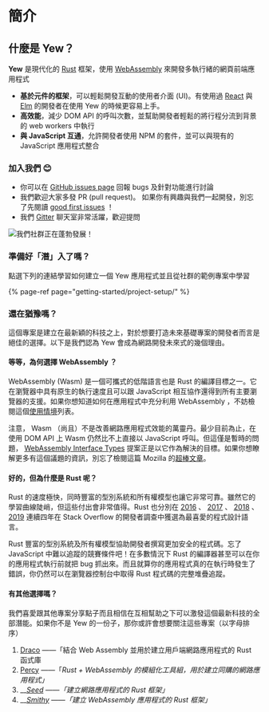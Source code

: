 # 簡介

## 什麼是 Yew？

**Yew** 是現代化的 [Rust](https://www.rust-lang.org/) 框架，使用 [WebAssembly](https://webassembly.org/) 來開發多執行緒的網頁前端應用程式

* **基於元件的框架**，可以輕鬆開發互動的使用者介面 \(UI\)。有使用過 [React](https://reactjs.org/) 與 [Elm](https://elm-lang.org/) 的開發者在使用 Yew 的時候更容易上手。
* **高效能**，減少 DOM API 的呼叫次數，並幫助開發者輕鬆的將行程分流到背景的 web workers 中執行
* **與 JavaScript 互通**，允許開發者使用 NPM 的套件，並可以與現有的 JavaScript 應用程式整合

### 加入我們 😊

* 你可以在 [GitHub issues page](https://github.com/yewstack/yew/issues) 回報 bugs 及針對功能進行討論
* 我們歡迎大家多發 PR \(pull request\)。 如果你有興趣與我們一起開發，別忘了先閱讀 [good first issues](https://github.com/yewstack/yew/issues?q=is%3Aopen+is%3Aissue+label%3A%22good+first+issue%22) ！
* 我們 [Gitter](https://gitter.im/yewframework/Lobby) 聊天室非常活躍，歡迎提問

![&#x6211;&#x5011;&#x793E;&#x7FA4;&#x6B63;&#x5728;&#x84EC;&#x52C3;&#x767C;&#x5C55;&#xFF01;](https://img.shields.io/github/stars/yewstack/yew?color=009A5B&label=Github%20stars)

### 準備好「潛」入了嗎？

點選下列的連結學習如何建立一個 Yew 應用程式並且從社群的範例專案中學習

{% page-ref page="getting-started/project-setup/" %}

### 還在猶豫嗎？

這個專案是建立在最新穎的科技之上，對於想要打造未來基礎專案的開發者而言是絕佳的選擇。以下是我們認為 Yew 會成為網路開發未來式的幾個理由。

#### 等等，為何選擇 WebAssembly ？

WebAssembly \(Wasm\) 是一個可攜式的低階語言也是 Rust 的編譯目標之一。它在瀏覽器中具有原生的執行速度且可以跟 JavaScript 相互協作還得到所有主要瀏覽器的支援。如果你想知道如何在應用程式中充分利用 WebAssembly ，不妨檢閱這個[使用情境](https://webassembly.org/docs/use-cases/)列表。 

注意， Wasm （尚且）不是改善網路應用程式效能的萬靈丹。最少目前為止，在使用 DOM API 上 Wasm 仍然比不上直接以 JavaScript 呼叫。但這僅是暫時的問題， [WebAssembly Interface Types](https://github.com/WebAssembly/interface-types/blob/master/proposals/interface-types/Explainer.md) 提案正是以它作為解決的目標。如果你想瞭解更多有這個議題的資訊，別忘了檢閱這篇 Mozilla 的[超棒文章](https://hacks.mozilla.org/2019/08/webassembly-interface-types/)。

#### 好的，但為什麼是 Rust 呢？

Rust 的速度極快，同時豐富的型別系統和所有權模型也讓它非常可靠。雖然它的學習曲線陡峭，但這些付出會非常值得。Rust 也分別在 [2016](https://insights.stackoverflow.com/survey/2016#technology-most-loved-dreaded-and-wanted) 、 [2017](https://insights.stackoverflow.com/survey/2017#most-loved-dreaded-and-wanted) 、 [2018](https://insights.stackoverflow.com/survey/2018#technology-_-most-loved-dreaded-and-wanted-languages) 、 [2019](https://insights.stackoverflow.com/survey/2019#technology-_-most-loved-dreaded-and-wanted-languages) 連續四年在 Stack Overflow 的開發者調查中獲選為最喜愛的程式設計語言。

Rust 豐富的型別系統及所有權模型協助開發者撰寫更加安全的程式碼。忘了 JavaScript 中難以追蹤的競賽條件吧！在多數情況下 Rust 的編譯器甚至可以在你的應用程式執行前就把 bug 抓出來。而且就算你的應用程式真的在執行時發生了錯誤，你仍然可以在瀏覽器控制台中取得 Rust 程式碼的完整堆疊追蹤。

#### 有其他選擇嗎？

我們喜愛跟其他專案分享點子而且相信在互相幫助之下可以激發這個最新科技的全部潛能。如果你不是 Yew 的一份子，那你或許會想要關注這些專案（以字母排序）

1. [Draco](https://github.com/utkarshkukreti/draco) ——「結合 Web Assembly 並用於建立用戶端網路應用程式的 Rust 函式庫
2. [Percy](https://github.com/chinedufn/percy) ——「_Rust + WebAssembly 的模組化工具組，用於建立同購的網路應用程式」_
3. \_\_[_Seed_](https://github.com/seed-rs/seed) _——「建立網路應用程式的 Rust 框架」_
4. \_\_[_Smithy_](https://github.com/rbalicki2/smithy) _——「建立 WebAssembly 應用程式的 Rust 框架」_




